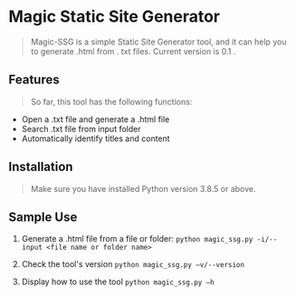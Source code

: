 # Magic Static Site Generator
> Magic-SSG is a simple Static Site Generator tool, and it can help you to generate .html from . txt files. Current version is 0.1 . 
## Features
> So far, this tool has the following functions:
* Open a .txt file and generate a .html file
* Search .txt file from input folder
* Automatically identify titles and content 
## Installation
> Make sure you have installed Python version 3.8.5 or above.
## Sample Use
1. Generate a .html file from a file or folder:
 `python magic_ssg.py -i/--input <file name or folder name>`
  
2. Check the tool's version
`python magic_ssg.py –v/--version`
  
3. Display how to use the tool
`python magic_ssg.py –h`
